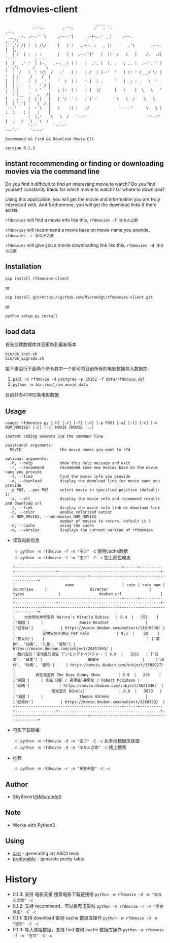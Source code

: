 rfdmovies-client
================

```
                                        ____                                              
            .--.,        ,---,         ,'  , `.                         ,--,               
  __  ,-. ,--.'  \     ,---.'|      ,-+-,.' _ |    ,---.              ,--.'|               
,' ,'/ /| |  | /\/     |   | :   ,-+-. ;   , ||   '   ,'\       .---. |  |,                
'  | |' | :  : :       |   | |  ,--.'|'   |  ||  /   /   |    /.  ./| `--'_        ,---.   
|  |   ,' :  | |-,   ,--.__| | |   |  ,', |  |, .   ; ,. :  .-' . ' | ,' ,'|      /     \  
'  :  /   |  : :/|  /   ,'   | |   | /  | |--'  '   | |: : /___/ \: | '  | |     /    /  | 
|  | '    |  |  .' .   '  /  | |   : |  | ,     '   | .; : .   \  ' . |  | :    .    ' / | 
;  : |    '  : '   '   ; |:  | |   : |  |/      |   :    |  \   \   ' '  : |__  '   ;   /| 
|  , ;    |  | |   |   | '/  ' |   | |`-'        \   \  /    \   \    |  | '.'| '   |  / | 
 ---'     |  : \   |   :    :| |   ;/             `----'      \   \ | ;  :    ; |   :    | 
          |  |,'    \   \  /   '---'                           '---"  |  ,   /   \   \  /  
          `--'       `----'                                            ---`-'     `----' 
            
Recommend && Find && Download Movie Cli

version 0.1.3
```

instant recommending or finding or downloading movies via the command line
--------------------------------------------------------------------------

Do you find it difficult to find an interesting movie to watch? Do you find yourself constantly Baidu for
which movie to watch? Or where to download?

Using this application, you will get the movie and information you are truly interested with. And furthermore, you will get the download links if there exists.

`rfdmovies` will find a movie info like this, `rfdmovies -f 冰与火之歌`

`rfdmovies` will recommend a movie base on movie name you provide, `rfdmovies -r 冰与火之歌`

`rfdmovies` will give you a movie downloading link like this, `rfdmovies -d 冰与火之歌`

Installation
------------

`pip install rfdmovies-client`

or

`pip install git+https://github.com/Microndgt/rfdmovies-client.git`

or

`python setup.py install`

load data
---

首先创建数据库并且更新到最新版本

```shell
bin/db_init.sh
bin/db_upgrade.sh
```

接下来运行下面两个命令其中一个即可将目前所有的电影数据导入数据库:

1. `psql -d rfdmovie -U postgres -p 35332 -f data/rfdmovie.sql`
2. `python -m bin.read_raw_movie_data`

目前共有47862条电影数据

Usage
-----

```
usage: rfdmovies.py [-h] [-r] [-f] [-d] [-p POS] [-a] [-l] [-c] [-n NUM_MOVIES] [-C] [-v] MOVIE [MOVIE ...]

instant coding answers via the command line

positional arguments:
  MOVIE                 the movie names you want to rfd

optional arguments:
  -h, --help            show this help message and exit
  -r, --recommend       recommend some new movies base on the movie name you provide
  -f, --find            find the movie info you provide
  -d, --download        display the download link for movie name you provide
  -p POS, --pos POS     select movie in specified position (default: 1)
  -a, --all             display the movie info and recommend results and download url
  -l, --link            display the movie info link or download link
  -c, --color           enable colorized output
  -n NUM_MOVIES, --num-movies NUM_MOVIES
                        number of movies to return, default is 5
  -C, --cache           using the cache
  -v, --version         displays the current version of rfdmovies
```

- 读取电影信息

    - `python -m rfdmovie -f -m "宝贝" -C` 使用cache数据
    - `python -m rfdmovie -f -m "宝贝" -C -c` 加上颜色输出
    
    ```
    +-----------------------------------------------+------+----------+------------------+---------------------------------------------+----------------------------------+--------------------------------------------+
    |                      name                     | rate | rate_num |    countries     |                   director                  |              types               |                 douban_url                 |
    +-----------------------------------------------+------+----------+------------------+---------------------------------------------+----------------------------------+--------------------------------------------+
    |    大自然的神奇宝贝 Nature's Miracle Babies   | 9.4  |   152    |     ['英国']     |                Annie Heather                |            ['纪录片']            | https://movie.douban.com/subject/11610536/ |
    |            宠物宝贝环游记 Pet Pals            | 9.3  |    50    |    ['意大利']    |                                             | ['喜剧', '动画', '儿童', '冒险'] | https://movie.douban.com/subject/20451503/ |
    | 数码宝贝：滚球兽的诞生 デジモンアドベンチャー | 8.9  |   1561   | ['日本', '日本'] |                    细田守                   |     ['动作', '动画', '冒险']     | https://movie.douban.com/subject/1303927/  |
    |         疯狂兔宝贝 The Bugs Bunny Show        | 8.9  |   226    |     ['美国']     | 查克·琼斯 / 弗里兹·弗里伦 / Robert McKimson |             ['动画']             | https://movie.douban.com/subject/3621340/  |
    |                阳光宝贝 Bébé(s)               | 8.8  |   3873   |     ['法国']     |                Thomas Balmès                |            ['纪录片']            | https://movie.douban.com/subject/3268358/  |
    +-----------------------------------------------+------+----------+------------------+---------------------------------------------+----------------------------------+--------------------------------------------+
    ```

- 电影下载链接

    - `python -m rfdmovie -d -m "宝贝" -C -c` 从本地数据库获取
    - `python -m rfdmovie -d -m "冰与火之歌" -c` 线上搜索

- 推荐

    - `python -m rfdmovie -r -m "黑客帝国" -C -c`

Author
------

- SkyRover([@Microndgt](http://skyrover.me))

Note
----

- Works with Python3

Using
---

- [xart](https://github.com/xlzd/xart) - generating art ASCII texts
- [prettytable](https://github.com/vishvananda/prettytable) - generate pretty table

History
===

- 0.1.3: 支持 电影天堂 搜索电影下载链接啦 `python -m rfdmovie -d -m "冰与火之歌" -c`
- 0.1.2: 支持 recommend，可以推荐电影啦 `python -m rfdmovie -r -m "黑客帝国" -C -c`
- 0.1.1: 支持 download 查询 cache 数据库操作 `python -m rfdmovie -d -m "宝贝" -C -c`
- 0.1.0: 导入原始数据，支持 find 查询 cache 数据库操作  `python -m rfdmovie -f -m "宝贝" -C -c`
